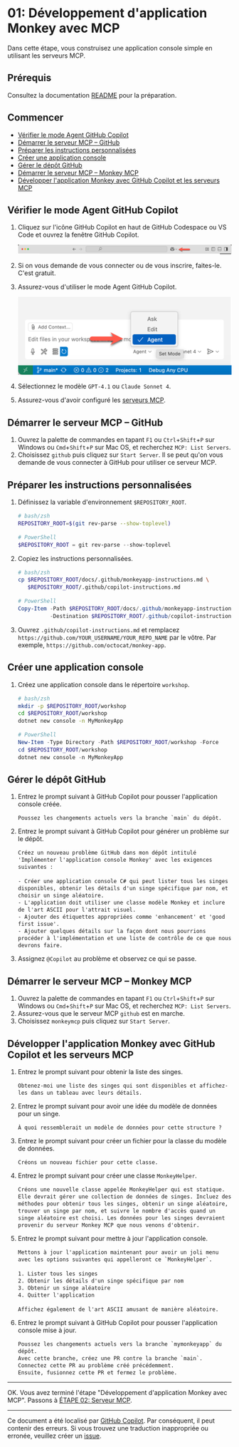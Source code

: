 # 01: Développement d'application Monkey avec MCP

Dans cette étape, vous construisez une application console simple en utilisant les serveurs MCP.

## Prérequis

Consultez la documentation [README](../README.md#prérequis) pour la préparation.

## Commencer

- [Vérifier le mode Agent GitHub Copilot](#vérifier-le-mode-agent-github-copilot)
- [Démarrer le serveur MCP – GitHub](#démarrer-le-serveur-mcp--github)
- [Préparer les instructions personnalisées](#préparer-les-instructions-personnalisées)
- [Créer une application console](#créer-une-application-console)
- [Gérer le dépôt GitHub](#gérer-le-dépôt-github)
- [Démarrer le serveur MCP – Monkey MCP](#démarrer-le-serveur-mcp--monkey-mcp)
- [Développer l'application Monkey avec GitHub Copilot et les serveurs MCP](#développer-lapplication-monkey-avec-github-copilot-et-les-serveurs-mcp)

## Vérifier le mode Agent GitHub Copilot

1. Cliquez sur l'icône GitHub Copilot en haut de GitHub Codespace ou VS Code et ouvrez la fenêtre GitHub Copilot.

   ![Ouvrir GitHub Copilot Chat](../../../docs/images/setup-01.png)

1. Si on vous demande de vous connecter ou de vous inscrire, faites-le. C'est gratuit.
1. Assurez-vous d'utiliser le mode Agent GitHub Copilot.

   ![Mode Agent GitHub Copilot](../../../docs/images/setup-02.png)

1. Sélectionnez le modèle `GPT-4.1` ou `Claude Sonnet 4`.
1. Assurez-vous d'avoir configuré les [serveurs MCP](./00-setup.md#configurer-les-serveurs-mcp).

## Démarrer le serveur MCP &ndash; GitHub

1. Ouvrez la palette de commandes en tapant `F1` ou `Ctrl`+`Shift`+`P` sur Windows ou `Cmd`+`Shift`+`P` sur Mac OS, et recherchez `MCP: List Servers`.
1. Choisissez `github` puis cliquez sur `Start Server`. Il se peut qu'on vous demande de vous connecter à GitHub pour utiliser ce serveur MCP.

## Préparer les instructions personnalisées

1. Définissez la variable d'environnement `$REPOSITORY_ROOT`.

   ```bash
   # bash/zsh
   REPOSITORY_ROOT=$(git rev-parse --show-toplevel)
   ```

   ```powershell
   # PowerShell
   $REPOSITORY_ROOT = git rev-parse --show-toplevel
   ```

1. Copiez les instructions personnalisées.

    ```bash
    # bash/zsh
    cp $REPOSITORY_ROOT/docs/.github/monkeyapp-instructions.md \
       $REPOSITORY_ROOT/.github/copilot-instructions.md
    ```

    ```powershell
    # PowerShell
    Copy-Item -Path $REPOSITORY_ROOT/docs/.github/monkeyapp-instructions.md `
              -Destination $REPOSITORY_ROOT/.github/copilot-instructions.md -Force
    ```

1. Ouvrez `.github/copilot-instructions.md` et remplacez `https://github.com/YOUR_USERNAME/YOUR_REPO_NAME` par le vôtre. Par exemple, `https://github.com/octocat/monkey-app`.

## Créer une application console

1. Créez une application console dans le répertoire `workshop`.

    ```bash
    # bash/zsh
    mkdir -p $REPOSITORY_ROOT/workshop
    cd $REPOSITORY_ROOT/workshop
    dotnet new console -n MyMonkeyApp
    ```

    ```powershell
    # PowerShell
    New-Item -Type Directory -Path $REPOSITORY_ROOT/workshop -Force
    cd $REPOSITORY_ROOT/workshop
    dotnet new console -n MyMonkeyApp
    ```

## Gérer le dépôt GitHub

1. Entrez le prompt suivant à GitHub Copilot pour pousser l'application console créée.

    ```text
    Poussez les changements actuels vers la branche `main` du dépôt.
    ```

1. Entrez le prompt suivant à GitHub Copilot pour générer un problème sur le dépôt.

    ```text
    Créez un nouveau problème GitHub dans mon dépôt intitulé 'Implémenter l'application console Monkey' avec les exigences suivantes :
    
    - Créer une application console C# qui peut lister tous les singes disponibles, obtenir les détails d'un singe spécifique par nom, et choisir un singe aléatoire.
    - L'application doit utiliser une classe modèle Monkey et inclure de l'art ASCII pour l'attrait visuel.
    - Ajouter des étiquettes appropriées comme 'enhancement' et 'good first issue'.
    - Ajouter quelques détails sur la façon dont nous pourrions procéder à l'implémentation et une liste de contrôle de ce que nous devrons faire.
    ```

1. Assignez `@Copilot` au problème et observez ce qui se passe.

## Démarrer le serveur MCP &ndash; Monkey MCP

1. Ouvrez la palette de commandes en tapant `F1` ou `Ctrl`+`Shift`+`P` sur Windows ou `Cmd`+`Shift`+`P` sur Mac OS, et recherchez `MCP: List Servers`.
1. Assurez-vous que le serveur MCP `github` est en marche.
1. Choisissez `monkeymcp` puis cliquez sur `Start Server`.

## Développer l'application Monkey avec GitHub Copilot et les serveurs MCP

1. Entrez le prompt suivant pour obtenir la liste des singes.

    ```text
    Obtenez-moi une liste des singes qui sont disponibles et affichez-les dans un tableau avec leurs détails.
    ```

1. Entrez le prompt suivant pour avoir une idée du modèle de données pour un singe.

    ```text
    À quoi ressemblerait un modèle de données pour cette structure ?
    ```

1. Entrez le prompt suivant pour créer un fichier pour la classe du modèle de données.

    ```text
    Créons un nouveau fichier pour cette classe.
    ```

1. Entrez le prompt suivant pour créer une classe `MonkeyHelper`.

    ```text
    Créons une nouvelle classe appelée MonkeyHelper qui est statique. Elle devrait gérer une collection de données de singes. Incluez des méthodes pour obtenir tous les singes, obtenir un singe aléatoire, trouver un singe par nom, et suivre le nombre d'accès quand un singe aléatoire est choisi. Les données pour les singes devraient provenir du serveur Monkey MCP que nous venons d'obtenir.
    ```

1. Entrez le prompt suivant pour mettre à jour l'application console.

    ```text
    Mettons à jour l'application maintenant pour avoir un joli menu avec les options suivantes qui appelleront ce `MonkeyHelper`.
    
    1. Lister tous les singes
    2. Obtenir les détails d'un singe spécifique par nom
    3. Obtenir un singe aléatoire
    4. Quitter l'application

    Affichez également de l'art ASCII amusant de manière aléatoire.
    ```

1. Entrez le prompt suivant à GitHub Copilot pour pousser l'application console mise à jour.

    ```text
    Poussez les changements actuels vers la branche `mymonkeyapp` du dépôt.
    Avec cette branche, créez une PR contre la branche `main`.
    Connectez cette PR au problème créé précédemment.
    Ensuite, fusionnez cette PR et fermez le problème.
    ```

---

OK. Vous avez terminé l'étape "Développement d'application Monkey avec MCP". Passons à [ÉTAPE 02: Serveur MCP](./02-mcp-server.md).

---

Ce document a été localisé par [GitHub Copilot](https://docs.github.com/copilot/about-github-copilot/what-is-github-copilot). Par conséquent, il peut contenir des erreurs. Si vous trouvez une traduction inappropriée ou erronée, veuillez créer un [issue](../../../../../issues).